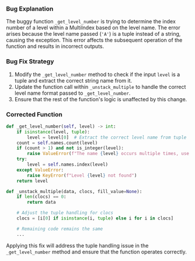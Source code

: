 ### Bug Explanation
The buggy function `_get_level_number` is trying to determine the index number of a level within a MultiIndex based on the level name. The error arises because the level name passed (`'A'`) is a tuple instead of a string, causing the exception. This error affects the subsequent operation of the function and results in incorrect outputs.

### Bug Fix Strategy
1. Modify the `_get_level_number` method to check if the input `level` is a tuple and extract the correct string name from it.
2. Update the function call within `_unstack_multiple` to handle the correct level name format passed to `_get_level_number`.
3. Ensure that the rest of the function's logic is unaffected by this change.

### Corrected Function

```python
def _get_level_number(self, level) -> int:
    if isinstance(level, tuple):
        level = level[0]  # Extract the correct level name from tuple
    count = self.names.count(level)
    if (count > 1) and not is_integer(level):
        raise ValueError(f"The name {level} occurs multiple times, use a level number")
    try:
        level = self.names.index(level)
    except ValueError:
        raise KeyError(f"Level {level} not found")
    return level

def _unstack_multiple(data, clocs, fill_value=None):
    if len(clocs) == 0:
        return data

    # Adjust the tuple handling for clocs
    clocs = [i[0] if isinstance(i, tuple) else i for i in clocs]

    # Remaining code remains the same
    ...
```

Applying this fix will address the tuple handling issue in the `_get_level_number` method and ensure that the function operates correctly.